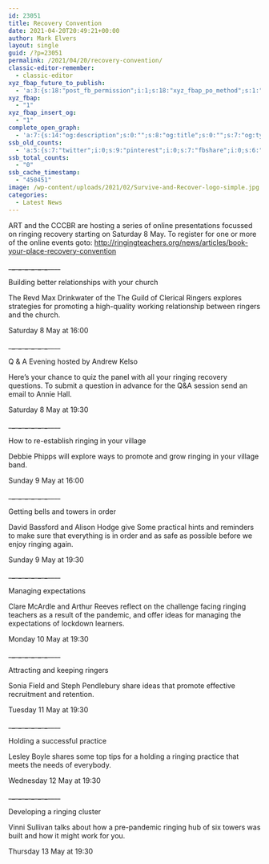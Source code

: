 ```yaml
---
id: 23051
title: Recovery Convention
date: 2021-04-20T20:49:21+00:00
author: Mark Elvers
layout: single
guid: /?p=23051
permalink: /2021/04/20/recovery-convention/
classic-editor-remember:
  - classic-editor
xyz_fbap_future_to_publish:
  - 'a:3:{s:18:"post_fb_permission";i:1;s:18:"xyz_fbap_po_method";s:1:"2";s:16:"xyz_fbap_message";s:62:"News item added to the CCCBR website: {POST_TITLE} {PERMALINK}";}'
xyz_fbap:
  - "1"
xyz_fbap_insert_og:
  - "1"
complete_open_graph:
  - 'a:7:{s:14:"og:description";s:0:"";s:8:"og:title";s:0:"";s:7:"og:type";s:0:"";s:12:"twitter:card";s:7:"summary";s:15:"twitter:creator";s:0:"";s:19:"twitter:description";s:0:"";s:8:"og:image";s:0:"";}'
ssb_old_counts:
  - 'a:5:{s:7:"twitter";i:0;s:9:"pinterest";i:0;s:7:"fbshare";i:0;s:6:"reddit";i:0;s:6:"tumblr";N;}'
ssb_total_counts:
  - "0"
ssb_cache_timestamp:
  - "450451"
image: /wp-content/uploads/2021/02/Survive-and-Recover-logo-simple.jpg
categories:
  - Latest News
---
```

ART and the CCCBR are hosting a series of online presentations focussed on ringing recovery starting on Saturday 8 May. To register for one or more of the online events goto: <http://ringingteachers.org/news/articles/book-your-place-recovery-convention>

\___\___\___\___\___\___\___\___\___\___\___\___\____

Building better relationships with your church

The Revd Max Drinkwater of the The Guild of Clerical Ringers explores strategies for promoting a high-quality working relationship between ringers and the church.

Saturday 8 May at 16:00

\___\___\___\___\___\___\___\___\___\___\___\___\____

Q & A Evening hosted by Andrew Kelso

Here’s your chance to quiz the panel with all your ringing recovery questions. To submit a question in advance for the Q&A session send an email to Annie Hall.

Saturday 8 May at 19:30

\___\___\___\___\___\___\___\___\___\___\___\___\____

How to re-establish ringing in your village

Debbie Phipps will explore ways to promote and grow ringing in your village band.

Sunday 9 May at 16:00

\___\___\___\___\___\___\___\___\___\___\___\___\____

Getting bells and towers in order

David Bassford and Alison Hodge give Some practical hints and reminders to make sure that everything is in order and as safe as possible before we enjoy ringing again.

Sunday 9 May at 19:30

\___\___\___\___\___\___\___\___\___\___\___\___\____

Managing expectations

Clare McArdle and Arthur Reeves reflect on the challenge facing ringing teachers as a result of the pandemic, and offer ideas for managing the expectations of lockdown learners.

Monday 10 May at 19:30

\___\___\___\___\___\___\___\___\___\___\___\___\____

Attracting and keeping ringers

Sonia Field and Steph Pendlebury share ideas that promote effective recruitment and retention.

Tuesday 11 May at 19:30

\___\___\___\___\___\___\___\___\___\___\___\___\____

Holding a successful practice

Lesley Boyle shares some top tips for a holding a ringing practice that meets the needs of everybody.

Wednesday 12 May at 19:30

\___\___\___\___\___\___\___\___\___\___\___\___\____

Developing a ringing cluster

Vinni Sullivan talks about how a pre-pandemic ringing hub of six towers was built and how it might work for you.

Thursday 13 May at 19:30
